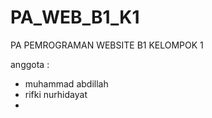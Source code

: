 # PA_WEB_B1_K1

PA PEMROGRAMAN WEBSITE B1 KELOMPOK 1

anggota :

- muhammad abdillah
- rifki nurhidayat
-
